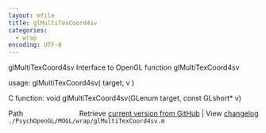 ```yaml
---
layout: mfile
title: glMultiTexCoord4sv
categories:
  - wrap
encoding: UTF-8
---
```


glMultiTexCoord4sv  Interface to OpenGL function glMultiTexCoord4sv

usage:  glMultiTexCoord4sv( target, v )

C function:  void glMultiTexCoord4sv(GLenum target, const GLshort\* v)


<div class="code_header" style="text-align:right;">
  <span style="float:left;">Path&nbsp;&nbsp;</span> <span class="counter">Retrieve <a href=
  "https://raw.github.com/Psychtoolbox-3/Psychtoolbox-3/beta/./PsychOpenGL/MOGL/wrap/glMultiTexCoord4sv.m">current version from GitHub</a> | View <a href=
  "https://github.com/Psychtoolbox-3/Psychtoolbox-3/commits/beta/./PsychOpenGL/MOGL/wrap/glMultiTexCoord4sv.m">changelog</a></span>
</div>
<div class="code">
  <code>./PsychOpenGL/MOGL/wrap/glMultiTexCoord4sv.m</code>
</div>
